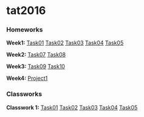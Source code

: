 # tat2016
### Homeworks
**Week1:**
<a href="https://github.com/Gpef/tat2016/tree/master/homework/src/task01" title="Task 01">Task01</a>
<a href="https://github.com/Gpef/tat2016/tree/master/homework/src/task02" title="Task 02">Task02</a>
<a href="https://github.com/Gpef/tat2016/tree/master/homework/src/task03" title="Task 03">Task03</a>
<a href="https://github.com/Gpef/tat2016/tree/master/homework/src/task04" title="Task 04">Task04</a>
<a href="https://github.com/Gpef/tat2016/tree/master/homework/src/task05" title="Task 05">Task05</a>

**Week2:**
<a href="https://github.com/Gpef/tat2016/tree/master/homework/src/task07" title="Task 07">Task07</a>
<a href="https://github.com/Gpef/tat2016/tree/master/homework/src/task08" title="Task 08">Task08</a>

**Week3:**
<a href="https://github.com/Gpef/tat2016/tree/master/homework/src/task09" title="Task 09">Task09</a>
<a href="https://github.com/Gpef/tat2016/tree/master/homework/src/task10" title="Task 10">Task10</a>

**Week4:**
<a href="https://github.com/Gpef/tat2016/tree/master/projects/project1" title="Project1">Project1</a>

### Classworks
**Classwork 1:**
<a href="https://github.com/Gpef/tat2016/tree/master/classwork/work1/ta-ext-classwork1" title="Task 01">Task01</a>
<a href="https://github.com/Gpef/tat2016/tree/master/classwork/work1/ta-ext-classwork2" title="Task 01">Task02</a>
<a href="https://github.com/Gpef/tat2016/tree/master/classwork/work1/ta-ext-classwork3" title="Task 01">Task03</a>
<a href="https://github.com/Gpef/tat2016/tree/master/classwork/work1/ta-ext-classwork4" title="Task 01">Task04</a>
<a href="https://github.com/Gpef/tat2016/tree/master/classwork/work1/ta-ext-classwork5" title="Task 01">Task05</a>

